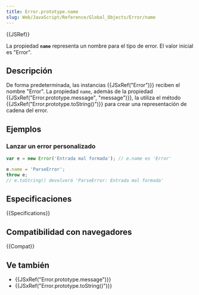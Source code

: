 ```yaml
---
title: Error.prototype.name
slug: Web/JavaScript/Reference/Global_Objects/Error/name
---
```


{{JSRef}}

La propiedad **`name`** representa un nombre para el tipo de error. El valor inicial es "Error".

## Descripción

De forma predeterminada, las instancias {{JSxRef("Error")}} reciben el nombre "Error". La propiedad `name`, además de la propiedad {{JSxRef("Error.prototype.message", "message")}}, la utiliza el método {{JSxRef("Error.prototype.toString()")}} para crear una representación de cadena del error.

## Ejemplos

### Lanzar un error personalizado

```js
var e = new Error('Entrada mal formada'); // e.name es 'Error'

e.name = 'ParseError';
throw e;
// e.toString() devolverá 'ParseError: Entrada mal formada'
```

## Especificaciones

{{Specifications}}

## Compatibilidad con navegadores

{{Compat}}

## Ve también

- {{JSxRef("Error.prototype.message")}}
- {{JSxRef("Error.prototype.toString()")}}
